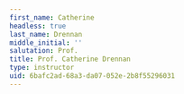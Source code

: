 ```yaml
---
first_name: Catherine
headless: true
last_name: Drennan
middle_initial: ''
salutation: Prof.
title: Prof. Catherine Drennan
type: instructor
uid: 6bafc2ad-68a3-da07-052e-2b8f55296031
---
```

